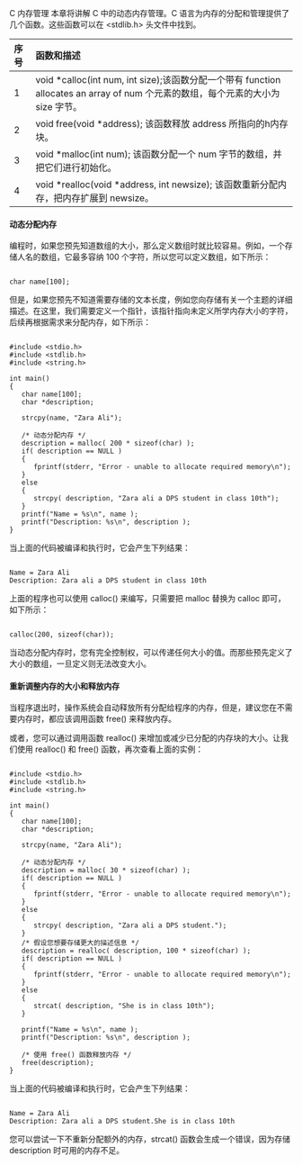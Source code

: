  C 内存管理
  本章将讲解 C 中的动态内存管理。C 语言为内存的分配和管理提供了几个函数。这些函数可以在 <stdlib.h> 头文件中找到。

 

|序号|函数和描述|
|:--|:--|
|1|void *calloc(int num, int size);该函数分配一个带有 function allocates an array of num 个元素的数组，每个元素的大小为 size 字节。|
|2|void free(void *address); 该函数释放 address 所指向的h内存块。|
|3|void *malloc(int num); 该函数分配一个 num 字节的数组，并把它们进行初始化。|
|4|void *realloc(void *address, int newsize); 该函数重新分配内存，把内存扩展到 newsize。|



 


#### 动态分配内存

 编程时，如果您预先知道数组的大小，那么定义数组时就比较容易。例如，一个存储人名的数组，它最多容纳 100 个字符，所以您可以定义数组，如下所示：

 
```

char name[100];

```
 但是，如果您预先不知道需要存储的文本长度，例如您向存储有关一个主题的详细描述。在这里，我们需要定义一个指针，该指针指向未定义所学内存大小的字符，后续再根据需求来分配内存，如下所示：

 
```

#include <stdio.h>
#include <stdlib.h>
#include <string.h>

int main()
{
   char name[100];
   char *description;

   strcpy(name, "Zara Ali");

   /* 动态分配内存 */
   description = malloc( 200 * sizeof(char) );
   if( description == NULL )
   {
      fprintf(stderr, "Error - unable to allocate required memory\n");
   }
   else
   {
      strcpy( description, "Zara ali a DPS student in class 10th");
   }
   printf("Name = %s\n", name );
   printf("Description: %s\n", description );
}

```
 当上面的代码被编译和执行时，它会产生下列结果：

 
```

Name = Zara Ali
Description: Zara ali a DPS student in class 10th

```
 上面的程序也可以使用 calloc() 来编写，只需要把 malloc 替换为 calloc 即可，如下所示：

 
```

calloc(200, sizeof(char));

```
 当动态分配内存时，您有完全控制权，可以传递任何大小的值。而那些预先定义了大小的数组，一旦定义则无法改变大小。

 
#### 重新调整内存的大小和释放内存

 当程序退出时，操作系统会自动释放所有分配给程序的内存，但是，建议您在不需要内存时，都应该调用函数 free() 来释放内存。

 或者，您可以通过调用函数 realloc() 来增加或减少已分配的内存块的大小。让我们使用 realloc() 和 free() 函数，再次查看上面的实例：

 
```

#include <stdio.h>
#include <stdlib.h>
#include <string.h>

int main()
{
   char name[100];
   char *description;

   strcpy(name, "Zara Ali");

   /* 动态分配内存 */
   description = malloc( 30 * sizeof(char) );
   if( description == NULL )
   {
      fprintf(stderr, "Error - unable to allocate required memory\n");
   }
   else
   {
      strcpy( description, "Zara ali a DPS student.");
   }
   /* 假设您想要存储更大的描述信息 */
   description = realloc( description, 100 * sizeof(char) );
   if( description == NULL )
   {
      fprintf(stderr, "Error - unable to allocate required memory\n");
   }
   else
   {
      strcat( description, "She is in class 10th");
   }
   
   printf("Name = %s\n", name );
   printf("Description: %s\n", description );

   /* 使用 free() 函数释放内存 */
   free(description);
}

```
 当上面的代码被编译和执行时，它会产生下列结果：

 
```

Name = Zara Ali
Description: Zara ali a DPS student.She is in class 10th

```
 您可以尝试一下不重新分配额外的内存，strcat() 函数会生成一个错误，因为存储 description 时可用的内存不足。

 

